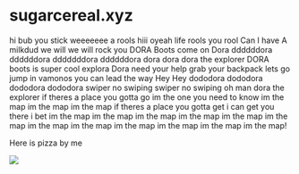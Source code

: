# sugarcereal.xyz
hi bub
you stick
weeeeeee
a rools
hiii
oyeah
life 
rools
you rool
Can I have A milkdud
we will we will rock you
DORA Boots come on Dora ddddddora ddddddora dddddddora ddddddora  dora dora dora the explorer DORA boots is super cool explora Dora need your help grab your backpack lets go jump in vamonos you can lead the way Hey Hey dododora dododora dododora dododora swiper no swiping swiper no swiping oh man dora the explorer
if theres a place you gotta go im the one you need to know im the map im the map im the map if theres a place you gotta get i can get you there i bet im the map im the map im the map im the map im the map im the map im the map im the map im the map im the map im the map im the map!

Here is pizza by me

![](https://i.ibb.co/6vGRTdG/Pizzaby-Ephraim.png)
